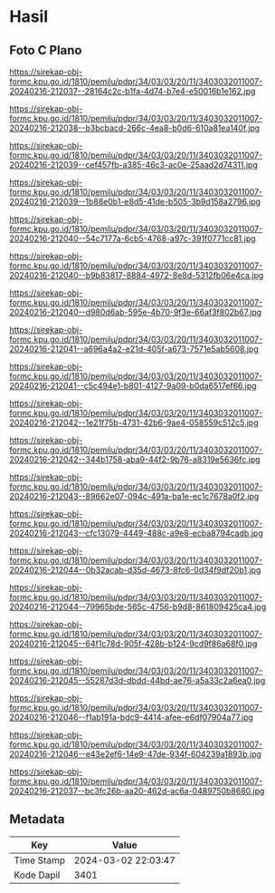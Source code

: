 # Hasil

## Foto C Plano

https://sirekap-obj-formc.kpu.go.id/1810/pemilu/pdpr/34/03/03/20/11/3403032011007-20240216-212037--28164c2c-b1fa-4d74-b7e4-e50016b1e162.jpg

https://sirekap-obj-formc.kpu.go.id/1810/pemilu/pdpr/34/03/03/20/11/3403032011007-20240216-212038--b3bcbacd-266c-4ea8-b0d6-610a81ea140f.jpg

https://sirekap-obj-formc.kpu.go.id/1810/pemilu/pdpr/34/03/03/20/11/3403032011007-20240216-212039--cef457fb-a385-46c3-ac0e-25aad2d74311.jpg

https://sirekap-obj-formc.kpu.go.id/1810/pemilu/pdpr/34/03/03/20/11/3403032011007-20240216-212039--1b88e0b1-e8d5-41de-b505-3b9d158a2796.jpg

https://sirekap-obj-formc.kpu.go.id/1810/pemilu/pdpr/34/03/03/20/11/3403032011007-20240216-212040--54c7177a-6cb5-4768-a97c-391f0771cc81.jpg

https://sirekap-obj-formc.kpu.go.id/1810/pemilu/pdpr/34/03/03/20/11/3403032011007-20240216-212040--b9b83817-8884-4972-8e8d-5312fb06e4ca.jpg

https://sirekap-obj-formc.kpu.go.id/1810/pemilu/pdpr/34/03/03/20/11/3403032011007-20240216-212040--d980d6ab-595e-4b70-9f3e-66af3f802b67.jpg

https://sirekap-obj-formc.kpu.go.id/1810/pemilu/pdpr/34/03/03/20/11/3403032011007-20240216-212041--a696a4a2-e21d-405f-a673-7571e5ab5608.jpg

https://sirekap-obj-formc.kpu.go.id/1810/pemilu/pdpr/34/03/03/20/11/3403032011007-20240216-212041--c5c494e1-b801-4127-9a09-b0da6517ef66.jpg

https://sirekap-obj-formc.kpu.go.id/1810/pemilu/pdpr/34/03/03/20/11/3403032011007-20240216-212042--1e21f75b-4731-42b6-9ae4-058559c512c5.jpg

https://sirekap-obj-formc.kpu.go.id/1810/pemilu/pdpr/34/03/03/20/11/3403032011007-20240216-212042--344b1758-aba9-44f2-9b76-a8319e5636fc.jpg

https://sirekap-obj-formc.kpu.go.id/1810/pemilu/pdpr/34/03/03/20/11/3403032011007-20240216-212043--89662e07-094c-491a-ba1e-ec1c7678a0f2.jpg

https://sirekap-obj-formc.kpu.go.id/1810/pemilu/pdpr/34/03/03/20/11/3403032011007-20240216-212043--cfc13079-4449-488c-a9e8-ecba8794cadb.jpg

https://sirekap-obj-formc.kpu.go.id/1810/pemilu/pdpr/34/03/03/20/11/3403032011007-20240216-212044--0b32acab-d35d-4673-8fc6-0d34f9df20b1.jpg

https://sirekap-obj-formc.kpu.go.id/1810/pemilu/pdpr/34/03/03/20/11/3403032011007-20240216-212044--79965bde-565c-4756-b9d8-861809425ca4.jpg

https://sirekap-obj-formc.kpu.go.id/1810/pemilu/pdpr/34/03/03/20/11/3403032011007-20240216-212045--64f1c78d-905f-428b-b124-9cd9f86a68f0.jpg

https://sirekap-obj-formc.kpu.go.id/1810/pemilu/pdpr/34/03/03/20/11/3403032011007-20240216-212045--55287d3d-dbdd-44bd-ae76-a5a33c2a6ea0.jpg

https://sirekap-obj-formc.kpu.go.id/1810/pemilu/pdpr/34/03/03/20/11/3403032011007-20240216-212046--f1ab191a-bdc9-4414-afee-e6df07904a77.jpg

https://sirekap-obj-formc.kpu.go.id/1810/pemilu/pdpr/34/03/03/20/11/3403032011007-20240216-212046--e43e2ef6-14e9-47de-934f-604239a1893b.jpg

https://sirekap-obj-formc.kpu.go.id/1810/pemilu/pdpr/34/03/03/20/11/3403032011007-20240216-212037--bc3fc26b-aa20-462d-ac6a-0489750b8680.jpg


## Metadata

| Key        | Value               |
| ---------- | ------------------- |
| Time Stamp | 2024-03-02 22:03:47 |
| Kode Dapil | 3401                |



